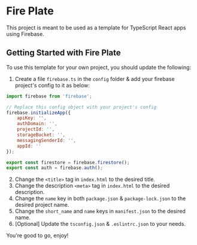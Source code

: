 # Fire Plate

This project is meant to be used as a template for TypeScript React apps using Firebase.

## Getting Started with Fire Plate

To use this template for your own project, you should update the following:

1. Create a file `firebase.ts` in the `config` folder & add your firebase project's config to it as below:

```javascript
import firebase from 'firebase';

// Replace this config object with your project's config
firebase.initializeApp({
	apiKey: '',
	authDomain: '',
	projectId: '',
	storageBucket: '',
	messagingSenderId: '',
	appId: ''
});

export const firestore = firebase.firestore();
export const auth = firebase.auth();
```

2. Change the `<title>` tag in `index.html` to the desired title.
2. Change the description `<meta>` tag in `index.html` to the desired description.
3. Change the `name` key in both `package.json` & `package-lock.json` to the desired project name.
4. Change the `short_name` and `name` keys in `manifest.json` to the desired name.
5. [Optional] Update the `tsconfig.json` & `.eslintrc.json` to your needs.

You're good to go, enjoy!
